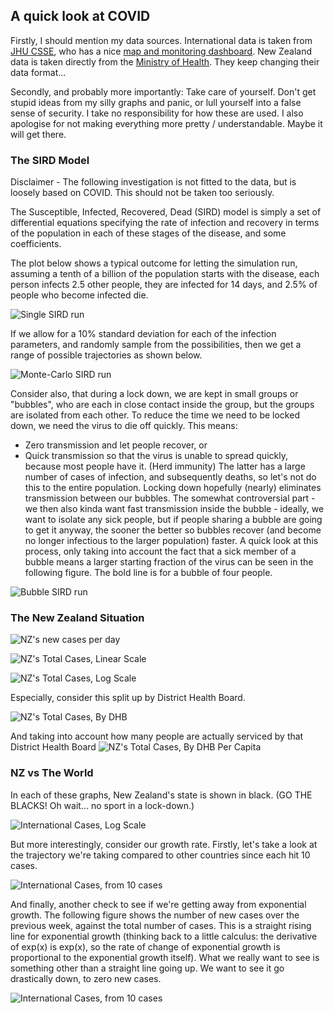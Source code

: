## A quick look at COVID

Firstly, I should mention my data sources. International data is taken from [JHU CSSE](https://github.com/CSSEGISandData/COVID-19.git), who has a nice [map and monitoring dashboard](https://coronavirus.jhu.edu/map.html). New Zealand data is taken directly from the [Ministry of Health](health.govt.nz). They keep changing their data format...

Secondly, and probably more importantly: Take care of yourself. Don't get stupid ideas from my silly graphs and panic, or lull yourself into a false sense of security. I take no responsibility for how these are used. I also apologise for not making everything more pretty / understandable. Maybe it will get there.

### The SIRD Model

Disclaimer - The following investigation is not fitted to the data, but is loosely based on COVID. This should not be taken too seriously.

The Susceptible, Infected, Recovered, Dead (SIRD) model is simply a set of differential equations specifying the rate of infection and recovery in terms of the population in each of these stages of the disease, and some coefficients.

The plot below shows a typical outcome for letting the simulation run, assuming a tenth of a billion of the population starts with the disease, each person infects 2.5 other people, they are infected for 14 days, and 2.5% of people who become infected die.

![Single SIRD run](https://raw.githubusercontent.com/mchilcott/TrackingCOVID/master/Simulations/SingleRun.png)

If we allow for a 10% standard deviation for each of the infection parameters, and randomly sample from the possibilities, then we get a range of possible trajectories as shown below.

![Monte-Carlo SIRD run](https://raw.githubusercontent.com/mchilcott/TrackingCOVID/master/Simulations/MCSIRD.png)

Consider also, that during a lock down, we are kept in small groups or "bubbles", who are each in close contact inside the group, but the groups are isolated from each other. To reduce the time we need to be locked down, we need the virus to die off quickly. This means:
 - Zero transmission and let people recover, or
 - Quick transmission so that the virus is unable to spread quickly, because most people have it. (Herd immunity)
The latter has a large number of cases of infection, and subsequently deaths, so let's not do this to the entire population. Locking down hopefully (nearly) eliminates transmission between our bubbles. The somewhat controversial part - we then also kinda want fast transmission inside the bubble - ideally, we want to isolate any sick people, but if people sharing a bubble are going to get it anyway, the sooner the better so bubbles recover (and become no longer infectious to the larger population) faster. A quick look at this process, only taking into account the fact that a sick member of a bubble means a larger starting fraction of the virus can be seen in the following figure. The bold line is for a bubble of four people.

![Bubble SIRD run](https://raw.githubusercontent.com/mchilcott/TrackingCOVID/master/Simulations/SmallBubble.png)



### The New Zealand Situation

![NZ's new cases per day](https://raw.githubusercontent.com/mchilcott/TrackingCOVID/master/NZModel/NZCasesPerDay.png)

![NZ's Total Cases, Linear Scale](https://raw.githubusercontent.com/mchilcott/TrackingCOVID/master/NZModel/NZCases.png)

![NZ's Total Cases, Log Scale](https://raw.githubusercontent.com/mchilcott/TrackingCOVID/master/NZModel/NZCasesLog.png)

Especially, consider this split up by District Health Board.

![NZ's Total Cases, By DHB](https://raw.githubusercontent.com/mchilcott/TrackingCOVID/master/NZModel/NZByDHB.png)

And taking into account how many people are actually serviced by that District Health Board
![NZ's Total Cases, By DHB Per Capita](https://raw.githubusercontent.com/mchilcott/TrackingCOVID/master/NZModel/NZByDHBPerCap.png)

### NZ vs The World
In each of these graphs, New Zealand's state is shown in black. (GO THE BLACKS! Oh wait... no sport in a lock-down.)

![International Cases, Log Scale](https://raw.githubusercontent.com/mchilcott/TrackingCOVID/master/International/NZvsWorld.png)

But more interestingly, consider our growth rate. Firstly, let's take a look at the trajectory we're taking compared to other countries since each hit 10 cases.

![International Cases, from 10 cases](https://raw.githubusercontent.com/mchilcott/TrackingCOVID/master/International/Comparason.png)

And finally, another check to see if we're getting away from exponential growth. The following figure shows the number of new cases over the previous week, against the total number of cases. This is a straight rising line for exponential growth (thinking back to a little calculus: the derivative of exp(x) is exp(x), so the rate of change of exponential growth is proportional to the exponential growth itself). What we really want to see is something other than a straight line going up. We want to see it go drastically down, to zero new cases.

![International Cases, from 10 cases](https://raw.githubusercontent.com/mchilcott/TrackingCOVID/master/International/ExponentialGrowth.png)


